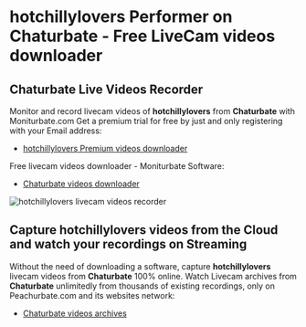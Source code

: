 # hotchillylovers Performer on Chaturbate - Free LiveCam videos downloader

## Chaturbate Live Videos Recorder

Monitor and record livecam videos of **hotchillylovers** from **Chaturbate** with Moniturbate.com
Get a premium trial for free by just and only registering with your Email address:
* [hotchillylovers Premium videos downloader](https://moniturbate.com/request-demo-licence-key.html)

Free livecam videos downloader - Moniturbate Software:
* [Chaturbate videos downloader](https://moniturbate.com/moniturbate-download-software.html)

![hotchillylovers livecam videos recorder](https://peachurnet.com/templates/moniturbate-software.png)


## Capture hotchillylovers videos from the Cloud and watch your recordings on Streaming

Without the need of downloading a software, capture **hotchillylovers** livecam videos from **Chaturbate** 100% online.
Watch Livecam archives from **Chaturbate** unlimitedly from thousands of existing recordings, only on Peachurbate.com and its websites network:
* [Chaturbate videos archives](https://peachurnet.com/)